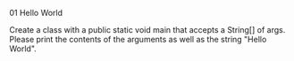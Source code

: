 01 Hello World

Create a class with a public static void main that accepts a String[] of args.  Please print the contents of the arguments as well as the string "Hello World".
